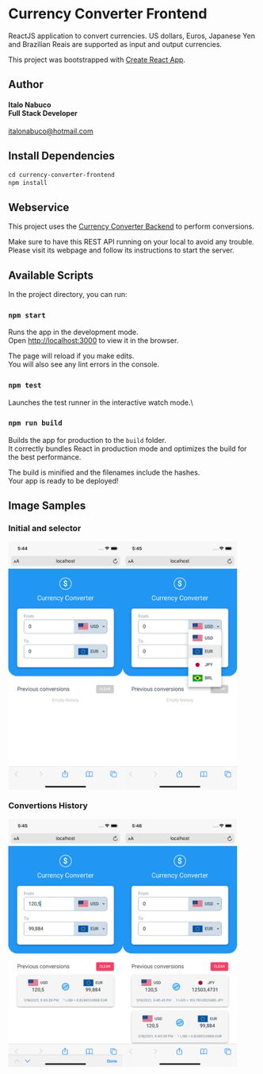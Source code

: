 # Currency Converter Frontend

ReactJS application to convert currencies. US dollars, Euros, Japanese Yen and Brazilian Reais are supported as input and output currencies.

This project was bootstrapped with [Create React App](https://github.com/facebook/create-react-app).

## Author

#### Italo Nabuco<br>Full Stack Developer<br>
italonabuco@hotmail.com<br>

## Install Dependencies
```shell\
cd currency-converter-frontend
npm install
```

## Webservice

This project uses the [Currency Converter Backend](https://github.com/italonabuco/currency-converter-backend) to perform conversions.

Make sure to have this REST API running on your local to avoid any trouble. Please visit its webpage and follow its instructions to start the server.

## Available Scripts

In the project directory, you can run:

### `npm start`

Runs the app in the development mode.\
Open [http://localhost:3000](http://localhost:3000) to view it in the browser.

The page will reload if you make edits.\
You will also see any lint errors in the console.

### `npm test`

Launches the test runner in the interactive watch mode.\

### `npm run build`

Builds the app for production to the `build` folder.\
It correctly bundles React in production mode and optimizes the build for the best performance.

The build is minified and the filenames include the hashes.\
Your app is ready to be deployed!

## Image Samples
### Initial and selector

<div style="display: flex;">
<img src="https://github.com/italonabuco/currency-converter-frontend/blob/master/src/screenshots/ss_1.png" height="500">
<img src="https://github.com/italonabuco/currency-converter-frontend/blob/master/src/screenshots/ss_2.png" height="500">
</div>

### Convertions History

<div style="display: flex;">
<img src="https://github.com/italonabuco/currency-converter-frontend/blob/master/src/screenshots/ss_3.png" height="500">
<img src="https://github.com/italonabuco/currency-converter-frontend/blob/master/src/screenshots/ss_4.png" height="500">
</div>

